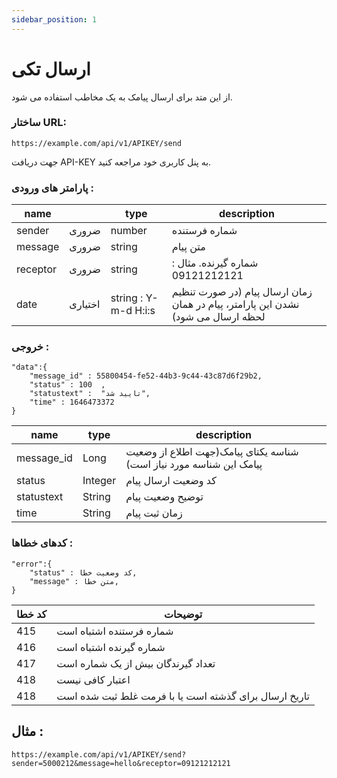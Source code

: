 ```yaml
---
sidebar_position: 1
---
```


# ارسال تکی

از این متد برای ارسال پیامک به یک مخاطب استفاده می شود.

### ساختار URL:



```
https://example.com/api/v1/APIKEY/send
```
جهت دریافت API-KEY به پنل کاربری خود مراجعه کنید.

### پارامتر های ورودی :

| name     |         | type                 | description                                |
| -------- | ------- | -------------------- | ------------------------------------------ |
| sender   | ضروری   | number               | شماره فرستنده                             |
| message  | ضروری   | string               | متن پیام                                   |
| receptor | ضروری   | string               | شماره گیرنده. مثال : 09121212121      |
| date     | اختیاری | string : Y-m-d H:i:s | زمان ارسال پیام (در صورت تنظیم نشدن این پارامتر، پیام در همان لحظه ارسال می شود)      |

### خروجی :


```
"data":{
    "message_id" : 55800454-fe52-44b3-9c44-43c87d6f29b2,
    "status" : 100  ,
    "statustext" :  "تایید شد",
    "time" : 1646473372
}
```
| name        | type                |   description                                | 
| ------------| --------------------|--------------------------------------------- | 
| message_id  | Long                |  شناسه یکتای پیامک(جهت اطلاع از وضعیت پیامک این شناسه مورد نیاز است)    |
| status      | Integer             | کد وضعیت ارسال پیام   |
| statustext  | String              | توضیح وضعیت پیام    |
| time        | String              | زمان ثبت پیام    |


### کدهای خطاها :

```
"error":{
    "status" : کد وضعیت خطا,
    "message" : متن خطا,
}
```

| کد خطا     |    توضیحات                     | 
| --------    | ------------------------------ | 
| 415         |  شماره فرستنده اشتباه است    |
| 416         |  شماره گیرنده اشتباه است    |
| 417         |  تعداد گیرندگان بیش از یک شماره است    |
| 418         |  اعتبار کافی نیست    |
| 418         |  تاریخ ارسال برای گذشته است یا با فرمت غلط ثبت شده است    |


## مثال :

```
https://example.com/api/v1/APIKEY/send?sender=5000212&message=hello&receptor=09121212121

```
